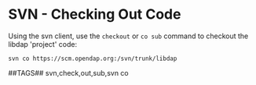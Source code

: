 # SVN - Checking Out Code

Using the svn client, use the `checkout` or `co sub` command to checkout
the libdap 'project' code:

    svn co https://scm.opendap.org:/svn/trunk/libdap

##TAGS##
svn,check,out,sub,svn co